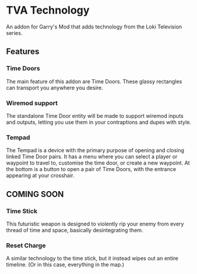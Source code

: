 # TVA Technology
An addon for Garry's Mod that adds technology from the Loki Television series.

## Features

### Time Doors
The main feature of this addon are Time Doors. These glassy rectangles can transport you anywhere you desire.

### Wiremod support
The standalone Time Door entity will be made to support wiremod inputs and outputs, letting you use them in your contraptions and dupes with style.

### Tempad
The Tempad is a device with the primary purpose of opening and closing linked Time Door pairs.
It has a menu where you can select a player or waypoint to travel to, customise the time door, or create a new waypoint.
At the bottom is a button to open a pair of Time Doors, with the entrance appearing at your crosshair.

## COMING SOON

### Time Stick
This futuristic weapon is designed to violently rip your enemy from every thread of time and space, basically desintegrating them.

### Reset Charge
A similar technology to the time stick, but it instead wipes out an entire timeline. (Or in this case, everything in the map.)


